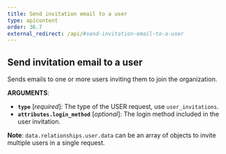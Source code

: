 ```yaml
---
title: Send invitation email to a user
type: apicontent
order: 36.7
external_redirect: /api/#send-invitation-email-to-a-user
---
```


## Send invitation email to a user

Sends emails to one or more users inviting them to join the organization.

**ARGUMENTS**:

* **`type`** [*required*]: The type of the USER request, use `user_invitations`.
* **`attributes.login_method`** [*optional*]: The login method included in the user invitation.

**Note**: `data.relationships.user.data` can be an array of objects to invite multiple users in a single request.